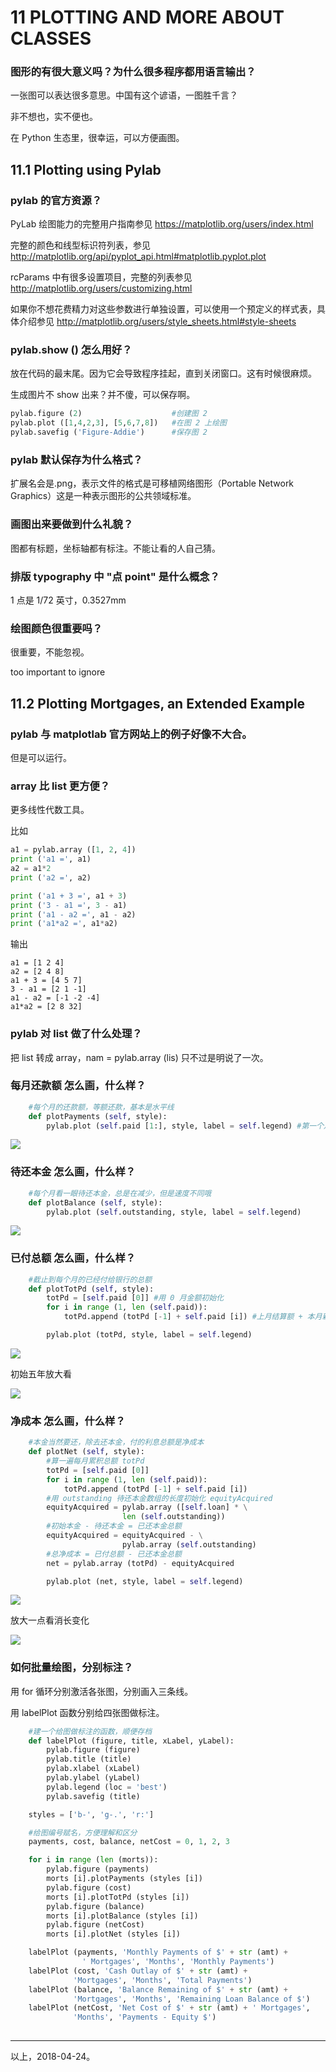 # 11 PLOTTING AND MORE ABOUT CLASSES


### 图形的有很大意义吗？为什么很多程序都用语言输出？

一张图可以表达很多意思。中国有这个谚语，一图胜千言？

非不想也，实不便也。

在 Python 生态里，很幸运，可以方便画图。


## 11.1 Plotting using Pylab


### pylab 的官方资源？

PyLab 绘图能力的完整用户指南参见
https://matplotlib.org/users/index.html

完整的颜色和线型标识符列表，参见
http://matplotlib.org/api/pyplot_api.html#matplotlib.pyplot.plot

rcParams 中有很多设置项目，完整的列表参见
http://matplotlib.org/users/customizing.html

如果你不想花费精力对这些参数进行单独设置，可以使用一个预定义的样式表，具体介绍参见
http://matplotlib.org/users/style_sheets.html#style-sheets

### pylab.show () 怎么用好？

放在代码的最末尾。因为它会导致程序挂起，直到关闭窗口。这有时候很麻烦。

生成图片不 show 出来？并不傻，可以保存啊。

```python
pylab.figure (2)                    #创建图 2
pylab.plot ([1,4,2,3], [5,6,7,8])   #在图 2 上绘图
pylab.savefig ('Figure-Addie')      #保存图 2
```


### pylab 默认保存为什么格式？

扩展名会是.png，表示文件的格式是可移植网络图形（Portable Network Graphics）这是一种表示图形的公共领域标准。


### 画图出来要做到什么礼貌？

图都有标题，坐标轴都有标注。不能让看的人自己猜。


### 排版 typography 中 "点 point" 是什么概念？

1 点是 1/72 英寸，0.3527mm


### 绘图颜色很重要吗？

很重要，不能忽视。

too important to ignore


## 11.2 Plotting Mortgages, an Extended Example


### pylab 与 matplotlab 官方网站上的例子好像不大合。

但是可以运行。


### array 比 list 更方便？

更多线性代数工具。

比如
```python
a1 = pylab.array ([1, 2, 4])
print ('a1 =', a1)
a2 = a1*2
print ('a2 =', a2)

print ('a1 + 3 =', a1 + 3)
print ('3 - a1 =', 3 - a1)
print ('a1 - a2 =', a1 - a2)
print ('a1*a2 =', a1*a2)
```

输出

```commandline
a1 = [1 2 4]
a2 = [2 4 8]
a1 + 3 = [4 5 7]
3 - a1 = [2 1 -1]
a1 - a2 = [-1 -2 -4]
a1*a2 = [2 8 32]
```

### pylab 对 list 做了什么处理？

把 list 转成 array，nam = pylab.array (lis) 只不过是明说了一次。


### 每月还款额 怎么画，什么样？

```python
    #每个月的还款额，等额还款，基本是水平线
    def plotPayments (self, style):
        pylab.plot (self.paid [1:], style, label = self.legend) #第一个月是 0，不必画出来，y 轴不从 0 开始。
```

![](https://ws1.sinaimg.cn/large/006tNc79gy1fqnwcoi5mtj30hs0dcdgj.jpg)


### 待还本金 怎么画，什么样？

```python
    #每个月看一眼待还本金，总是在减少，但是速度不同哦
    def plotBalance (self, style):
        pylab.plot (self.outstanding, style, label = self.legend)
```

![](https://ws4.sinaimg.cn/large/006tNc79gy1fqnweom3dnj30hs0dcq43.jpg)


### 已付总额 怎么画，什么样？

```python
    #截止到每个月的已经付给银行的总额
    def plotTotPd (self, style):
        totPd = [self.paid [0]] #用 0 月金额初始化
        for i in range (1, len (self.paid)):
            totPd.append (totPd [-1] + self.paid [i]) #上月结算额 + 本月新增额 = 本月结算额

        pylab.plot (totPd, style, label = self.legend)
```

![](https://ws2.sinaimg.cn/large/006tNc79gy1fqnwfixvtnj30hs0dcgml.jpg)

初始五年放大看

![](https://ws4.sinaimg.cn/large/006tNc79gy1fqnwj7c8ivj30zk0qo76u.jpg)


### 净成本 怎么画，什么样？

```python
    #本金当然要还，除去还本金，付的利息总额是净成本
    def plotNet (self, style):
        #算一遍每月累积总额 totPd
        totPd = [self.paid [0]]
        for i in range (1, len (self.paid)):
            totPd.append (totPd [-1] + self.paid [i])
        #用 outstanding 待还本金数组的长度初始化 equityAcquired
        equityAcquired = pylab.array ([self.loan] * \
                         len (self.outstanding))
        #初始本金 - 待还本金 = 已还本金总额
        equityAcquired = equityAcquired - \
                         pylab.array (self.outstanding)
        #总净成本 = 已付总额 - 已还本金总额
        net = pylab.array (totPd) - equityAcquired

        pylab.plot (net, style, label = self.legend)
```

![](https://ws3.sinaimg.cn/large/006tNc79gy1fqnwk30c3bj30hs0dct9q.jpg)

放大一点看消长变化

![](https://ws3.sinaimg.cn/large/006tNc79gy1fqnwkrhgm2j30zk0qo0vh.jpg)


### 如何批量绘图，分别标注？

用 for 循环分别激活各张图，分别画入三条线。

用 labelPlot 函数分别给四张图做标注。

```python
    #建一个给图做标注的函数，顺便存档
    def labelPlot (figure, title, xLabel, yLabel):
        pylab.figure (figure)
        pylab.title (title)
        pylab.xlabel (xLabel)
        pylab.ylabel (yLabel)
        pylab.legend (loc = 'best')
        pylab.savefig (title)

    styles = ['b-', 'g-.', 'r:']

    #给图编号赋名，方便理解和区分
    payments, cost, balance, netCost = 0, 1, 2, 3

    for i in range (len (morts)):
        pylab.figure (payments)
        morts [i].plotPayments (styles [i])
        pylab.figure (cost)
        morts [i].plotTotPd (styles [i])
        pylab.figure (balance)
        morts [i].plotBalance (styles [i])
        pylab.figure (netCost)
        morts [i].plotNet (styles [i])

    labelPlot (payments, 'Monthly Payments of $' + str (amt) +
                ' Mortgages', 'Months', 'Monthly Payments')
    labelPlot (cost, 'Cash Outlay of $' + str (amt) +
              'Mortgages', 'Months', 'Total Payments')
    labelPlot (balance, 'Balance Remaining of $' + str (amt) +
              'Mortgages', 'Months', 'Remaining Loan Balance of $')
    labelPlot (netCost, 'Net Cost of $' + str (amt) + ' Mortgages',
              'Months', 'Payments - Equity $')
 
```

---
以上，2018-04-24。
